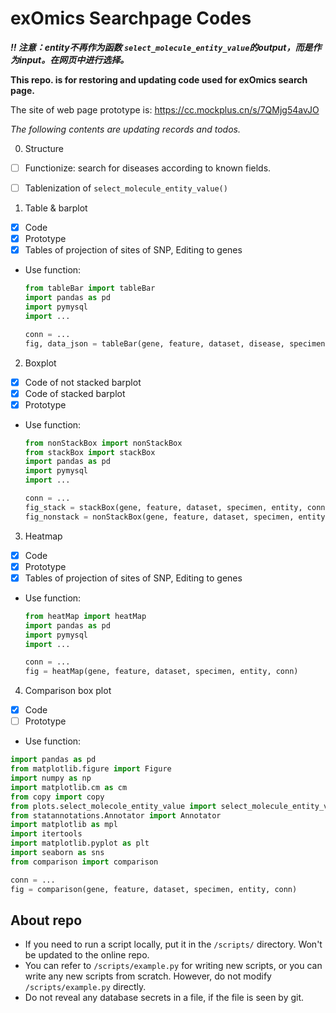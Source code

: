 # exOmics Searchpage Codes

***!! 注意：entity不再作为函数 `select_molecule_entity_value`的output，而是作为input。在网页中进行选择。***


**This repo. is for restoring and updating code used for exOmics search page.**

The site of web page prototype is: https://cc.mockplus.cn/s/7QMjg54avJO

*The following contents are updating records and todos.*


0. Structure

- [ ] Functionize: search for diseases according to known fields.
- [ ] Tablenization of `select_molecule_entity_value()`


1. Table & barplot

- [X] Code
- [X] Prototype
- [X] Tables of projection of sites of SNP, Editing to genes

- Use function:
  ```python
  from tableBar import tableBar
  import pandas as pd
  import pymysql
  import ...

  conn = ...
  fig, data_json = tableBar(gene, feature, dataset, disease, specimen, entity, conn)
  ```

2. Boxplot

- [X] Code of not stacked barplot
- [X] Code of stacked barplot
- [X] Prototype

+ Use function:
  ```python
  from nonStackBox import nonStackBox
  from stackBox import stackBox
  import pandas as pd
  import pymysql
  import ...

  conn = ...
  fig_stack = stackBox(gene, feature, dataset, specimen, entity, conn)
  fig_nonstack = nonStackBox(gene, feature, dataset, specimen, entity, conn)
  ```

3. Heatmap

- [X] Code
- [X] Prototype
- [X] Tables of projection of sites of SNP, Editing to genes

+ Use function:
  ```python
  from heatMap import heatMap
  import pandas as pd
  import pymysql
  import ...

  conn = ...
  fig = heatMap(gene, feature, dataset, specimen, entity, conn)
  ```

4. Comparison box plot

- [X] Code
- [ ] Prototype

+ Use function:

```python
import pandas as pd
from matplotlib.figure import Figure
import numpy as np
import matplotlib.cm as cm
from copy import copy
from plots.select_molecole_entity_value import select_molecule_entity_value
from statannotations.Annotator import Annotator
import matplotlib as mpl
import itertools
import matplotlib.pyplot as plt
import seaborn as sns
from comparison import comparison

conn = ...
fig = comparison(gene, feature, dataset, specimen, entity, conn)
```

## About repo

- If you need to run a script locally, put it in the `/scripts/` directory. Won't be updated to the online repo.
- You can refer to `/scripts/example.py` for writing new scripts, or you can write any new scripts from scratch. However, do not modify `/scripts/example.py` directly.
- Do not reveal any database secrets in a file, if the file is seen by git.
